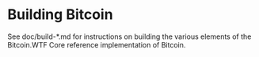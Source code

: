 Building Bitcoin
================

See doc/build-*.md for instructions on building the various
elements of the Bitcoin.WTF Core reference implementation of Bitcoin.
